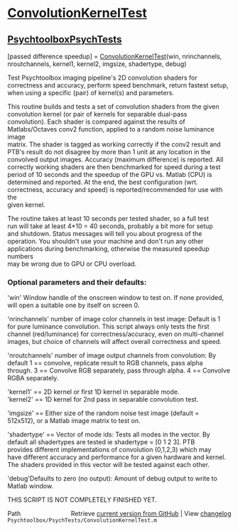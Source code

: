 # [ConvolutionKernelTest](ConvolutionKernelTest)
## [Psychtoolbox](Psychtoolbox)[PsychTests](PsychTests)

[passed difference speedup] = [ConvolutionKernelTest](ConvolutionKernelTest)(win, nrinchannels, nroutchannels, kernel1, kernel2, imgsize, shadertype, debug)  
  
Test Psychtoolbox imaging pipeline's 2D convolution shaders for  
correctness and accuracy, perform speed benchmark, return fastest setup,  
when using a specific (pair) of kernel(s) and parameters.  
  
This routine builds and tests a set of convolution shaders from the given  
convolution kernel (or pair of kernels for separable dual-pass  
convolution). Each shader is compared against the results of  
Matlabs/Octaves conv2 function, applied to a random noise luminance image  
matrix. The shader is tagged as working correctly if the conv2 result and  
PTB's result do not disagree by more than 1 unit at any location in the  
convolved output images. Accuracy (maximum difference) is reported. All  
correctly working shaders are then benchmarked for speed during a test  
period of 10 seconds and the speedup of the GPU vs. Matlab (CPU) is  
determined and reported. At the end, the best configuration (wrt.  
correctness, accuracy and speed) is reported/recommended for use with the  
given kernel.  
  
The routine takes at least 10 seconds per tested shader, so a full test  
run will take at least 4\*10 = 40 seconds, probably a bit more for setup  
and shutdown. Status messages will tell you about progress of the  
operation. You shouldn't use your machine and don't run any other  
applications during benchmarking, otherwise the measured speedup numbers  
may be wrong due to GPU or CPU overload.  
  
### Optional parameters and their defaults:  
  
'win' Window handle of the onscreen window to test on. If none provided,  
will open a suitable one by itself on screen 0.  
  
'nrinchannels' number of image color channels in test image: Default is 1  
for pure luminance convolution. This script always only tests the first  
channel (red/luminance) for correctness/accuracy, even on multi-channel  
images, but choice of channels will affect overall correctness and speed.  
  
'nroutchannels' number of image output channels from convolution: By  
default 1 == convolve, replicate result to RGB channels, pass alpha  
through. 3 == Convolve RGB separately, pass through alpha. 4 == Convolve  
RGBA separately.  
  
'kernel1' == 2D kernel or first 1D kernel in separable mode.  
'kernel2' == 1D kernel for 2nd pass in separable convolution test.  
  
'imgsize' == Either size of the random noise test image (default =  
512x512), or a Matlab image matrix to test on.  
  
'shadertype' == Vector of mode ids: Tests all modes in the vector. By  
default all shadertypes are tested ie shadertype = [0 1 2 3]. PTB  
provides different implementations of convolution (0,1,2,3) which may  
have different accuracy and performance for a given hardware and kernel.  
The shaders provided in this vector will be tested against each other.  
  
'debug'Defaults to zero (no output): Amount of debug output to write to  
Matlab window.  
  
THIS SCRIPT IS NOT COMPLETELY FINISHED YET.  




<div class="code_header" style="text-align:right;">
  <span style="float:left;">Path&nbsp;&nbsp;</span> <span class="counter">Retrieve <a href=
  "https://raw.github.com/Psychtoolbox-3/Psychtoolbox-3/beta/Psychtoolbox/PsychTests/ConvolutionKernelTest.m">current version from GitHub</a> | View <a href=
  "https://github.com/Psychtoolbox-3/Psychtoolbox-3/commits/beta/Psychtoolbox/PsychTests/ConvolutionKernelTest.m">changelog</a></span>
</div>
<div class="code">
  <code>Psychtoolbox/PsychTests/ConvolutionKernelTest.m</code>
</div>

